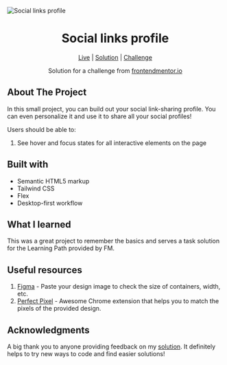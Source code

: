 ![Social links profile]()


<h1 align="center">Social links profile</h1>

<div align="center">

[Live]()
| [Solution]()
| [Challenge]()

Solution for a challenge from [frontendmentor.io](https://www.frontendmentor.io/)

</div>




## About The Project

In this small project, you can build out your social link-sharing profile. You can even personalize it and use it to share all your social profiles!

Users should be able to:
1. See hover and focus states for all interactive elements on the page




## Built with 

- Semantic HTML5 markup
- Tailwind CSS
- Flex
- Desktop-first workflow

## What I learned
This was a great project to remember the basics and serves a task solution for the Learning Path provided by FM.

## Useful resources

1. [Figma](https://www.figma.com/) - Paste your design image to check the size of containers, width, etc.
2. [Perfect Pixel](https://chrome.google.com/webstore/detail/perfectpixel-by-welldonec/dkaagdgjmgdmbnecmcefdhjekcoceebi) - Awesome Chrome extension that helps you to match the pixels of the provided design.



## Acknowledgments

A big thank you to anyone providing feedback on my [solution](). It definitely helps to try new ways to code and find easier solutions! 